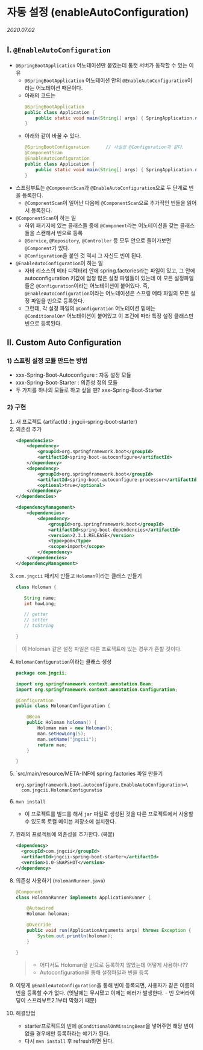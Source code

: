 # 자동 설정 (enableAutoConfiguration)

###### 2020.07.02


## I. `@EnableAutoConfiguration`
- `@SpringBootApplication` 어노테이션만 붙였는데 톰캣 서버가 동작할 수 있는 이유
  - `@SpringBootApplication` 어노테이션 안의 `@EnableAutoConfiguration`이라는 어노테이션 때문이다.
  - 아래의 코드는
    ```java
    @SpringBootApplication
    public class Application {
        public static void main(String[] args) { SpringApplication.run(Application.class, args); }
    }
    ```
  - 아래와 같이 바꿀 수 있다.
    ```java
    @SpringBootConfiguration      // 사실상 @Configuration과 같다.
    @ComponentScan
    @EnableAutoConfiguration
    public class Application {
        public static void main(String[] args) { SpringApplication.run(Application.class, args); }
    }
    ```
- 스프링부트는 `@ComponentScan`과 `@EnableAutoConfiguration`으로 두 단계로 빈을 등록한다.
  - `@ComponentScan`이 일어난 다음에 `@ComponentScan`으로 추가적인 빈들을 읽어서 등록한다.
- `@ComponentScan`이 하는 일
  - 하위 패키지에 있는 클래스들 중에 `@Component`라는 어노테이션을 갖는 클래스들을 스캔해서 빈으로 등록
  - `@Service`, `@Repository`, `@Controller` 등 모두 안으로 들어가보면 `@Component`가 있다.
  - `@Configuration`을 붙인 것 역시 그 자신도 빈이 된다.
- `@EnableAutoConfiguration`이 하는 일
  - 자바 리소스의 메타 디렉터리 안에 spring.factories라는 파일이 있고, 그 안에 autoconfiguration 키값에 엄청 많은 설정 파일들이 있는데 이 모든 설정파일들은 `@Configuration`이라는 어노테이션이 붙어있다. 즉, `@EnableAutoConfiguration`이라는 어노테이션은 스프링 메타 파일의 모든 설정 파일을 빈으로 등록한다.
  - 그런데, 각 설정 파일의 `@Configuration` 어노테이션 밑에는 `@ConditionalOn*` 어노테이션이 붙어있고 이 조건에 따라 특정 설정 클래스만 빈으로 등록된다.


## II. Custom Auto Configuration

### 1) 스프링 설정 모듈 만드는 방법
- xxx-Spring-Boot-Autoconfigure : 자동 설정 모듈
- xxx-Spring-Boot-Starter : 의존성 정의 모듈
- 두 가지를 하나의 모듈로 하고 싶을 땐? xxx-Spring-Boot-Starter

### 2) 구현
1. 새 프로젝트 (artifactId : jngcii-spring-boot-starter)
2. 의존성 추가
    ```xml
    <dependencies>
        <dependency>
            <groupId>org.springframework.boot</groupId>
            <artifactId>spring-boot-autoconfigure</artifactId>
        </dependency>
        <dependency>
            <groupId>org.springframework.boot</groupId>
            <artifactId>spring-boot-autoconfigure-processor</artifactId>
            <optional>true</optional>
        </dependency>
    </dependencies>

    <dependencyManagement>
        <dependencies>
            <dependency>
                <groupId>org.springframework.boot</groupId>
                <artifactId>spring-boot-dependencies</artifactId>
                <version>2.3.1.RELEASE</version>
                <type>pom</type>
                <scope>import</scope>
            </dependency>
        </dependencies>
    </dependencyManagement>
    ```
3. `com.jngcii` 패키지 만들고 `Holoman`이라는 클래스 만들기
   ```java
   class Holoman {

      String name;
      int howLong;

      // getter
      // setter
      // toString

   }
   ```

> 이 Holoman 같은 설정 파일은 다른 프로젝트에 있는 경우가 흔할 것이다.

4. `HolomanConfiguration`이라는 클래스 생성
    ```java
    package com.jngcii;

    import org.springframework.context.annotation.Bean;
    import org.springframework.context.annotation.Configuration;

    @Configuration
    public class HolomanConfiguration {

        @Bean
        public Holoman holoman() {
            Holoman man = new Holoman();
            man.setHowLong(5);
            man.setName("jngcii");
            return man;
        }

    }
    ```
5. `src/main/resource/META-INF에 spring.factories 파일 만들기
    ```
    org.springframework.boot.autoconfigure.EnableAutoConfiguration=\
      com.jngcii.HolomanConfiguratio
    ```
6. `mvn install`
    - 이 프로젝트를 빌드를 해서 `jar` 파일로 생성된 것을 다른 프로젝트에서 사용할 수 있도록 로컬 메이븐 저장소에 설치한다.

7. 원래의 프로젝트에 의존성을 추가한다. (복붙)
    ```xml
    <dependency>
      <groupId>com.jngcii</groupId>
      <artifactId>jngcii-spring-boot-starter</artifactId>
      <version>1.0-SNAPSHOT</version>
    </dependency>
    ```

8. 의존성 사용하기 (`HolomanRunner.java`)
    ```java
    @Component
    class HolomanRunner implements ApplicationRunner {

        @Autowired
        Holoman holoman;

        @Override
        public void run(ApplicationArguments args) throws Exception {
            System.out.println(holoman);
        }

    }
    ```
    > - 어디서도 Holoman을 빈으로 등록하지 않았는데 어떻게 사용하나??
    > - Autoconfiguration을 통해 설정파일과 빈을 등록

9. 이렇게 `@EnableAutoConfiguration`을 통해 빈이 등록되면, 사용자가 같은 이름의 빈을 등록할 수가 없다. (옛날에는 무시됐고 이제는 에러가 발생한다. - 빈 오버라이딩이 스프리부트2.1부터 막혔기 때문)
10. 해결방법
    - starter프로젝트의 빈에 `@ConditionalOnMissingBean`을 넣어주면 해당 빈이 없을 경우에만 등록하라는 얘기가 된다.
    - 다시 `mvn install` 후 refresh하면 된다.